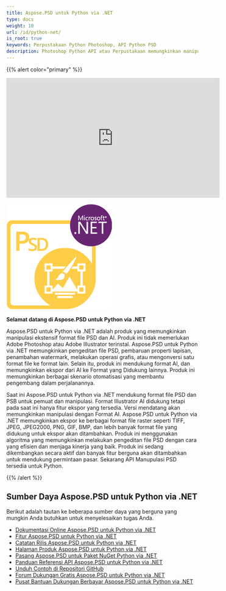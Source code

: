 ```yaml
---
title: Aspose.PSD untuk Python via .NET
type: docs
weight: 10
url: /id/python-net/
is_root: true
keywords: Perpustakaan Python Photoshop, API Python PSD
description: Photoshop Python API atau Perpustakaan memungkinkan manipulasi ekstensif format file PSD. Tidak memerlukan Adobe Photoshop terinstal dan mendukung format file PSD, PSB, dan AI untuk memuat, memanipulasi, dan mengonversi ke berbagai format file raster seperti TIFF, JPEG, JPEG2000, PNG, GIF, dan BMP.
---
```


{{% alert color="primary" %}} 

<iframe width="560" height="315" src="https://www.youtube.com/embed/B2Q3KOt4zQs?si=IMf0ZdirTw9BtPwe" title="YouTube video player" frameborder="0" allow="accelerometer; autoplay; clipboard-write; encrypted-media; gyroscope; picture-in-picture; web-share" referrerpolicy="strict-origin-when-cross-origin" allowfullscreen></iframe>

**![Logo Produk Aspose.PSD untuk Python via .NET](home_1.png)**

**Selamat datang di Aspose.PSD untuk Python via .NET**

Aspose.PSD untuk Python via .NET adalah produk yang memungkinkan manipulasi ekstensif format file PSD dan AI. Produk ini tidak memerlukan Adobe Photoshop atau Adobe Illustrator terinstal. Aspose.PSD untuk Python via .NET memungkinkan pengeditan file PSD, pembaruan properti lapisan, penambahan watermark, melakukan operasi grafis, atau mengonversi satu format file ke format lain. Selain itu, produk ini mendukung format AI, dan memungkinkan ekspor dari AI ke Format yang Didukung lainnya. Produk ini memungkinkan berbagai skenario otomatisasi yang membantu pengembang dalam perjalanannya.

Saat ini Aspose.PSD untuk Python via .NET mendukung format file PSD dan PSB untuk pemuat dan manipulasi. Format Illustrator AI didukung tetapi pada saat ini hanya fitur ekspor yang tersedia. Versi mendatang akan memungkinkan manipulasi dengan Format AI. Aspose.PSD untuk Python via .NET memungkinkan ekspor ke berbagai format file raster seperti TIFF, JPEG, JPEG2000, PNG, GIF, BMP, dan lebih banyak format file yang didukung untuk ekspor akan ditambahkan. Produk ini menggunakan algoritma yang memungkinkan melakukan pengeditan file PSD dengan cara yang efisien dan menjaga kinerja yang baik. Produk ini sedang dikembangkan secara aktif dan banyak fitur berguna akan ditambahkan untuk mendukung permintaan pasar. Sekarang API Manupulasi PSD tersedia untuk Python.

{{% /alert %}} 



## **Sumber Daya Aspose.PSD untuk Python via .NET**

Berikut adalah tautan ke beberapa sumber daya yang berguna yang mungkin Anda butuhkan untuk menyelesaikan tugas Anda.

- [Dokumentasi Online Aspose.PSD untuk Python via .NET](/id/psd/python-net/)
- [Fitur Aspose.PSD untuk Python via .NET](/id/psd/python-net/features/)
- [Catatan Rilis Aspose.PSD untuk Python via .NET](/id/psd/python-net/release-notes/)
- [Halaman Produk Aspose.PSD untuk Python via .NET](https://products.aspose.com/psd/python-net)
- [Pasang Aspose.PSD untuk Paket NuGet Python via .NET](https://pypi.org/project/aspose-psd/)
- [Panduan Referensi API Aspose.PSD untuk Python via .NET](https://reference.aspose.com/psd/python-net)
- [Unduh Contoh di Repositori GitHub](https://github.com/aspose-psd/Aspose.PSD-for-Python-Net)
- [Forum Dukungan Gratis Aspose.PSD untuk Python via .NET](https://forum.aspose.com/c/psd)
- [Pusat Bantuan Dukungan Berbayar Aspose.PSD untuk Python via .NET](https://helpdesk.aspose.com/)

